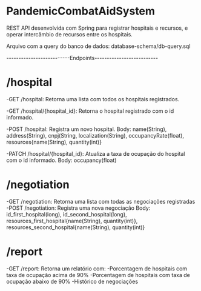 # PandemicCombatAidSystem

REST API desenvolvida com Spring para registrar hospitais e recursos, e operar intercâmbio de recursos entre os hospitais.

Arquivo com a query do banco de dados: database-schema/db-query.sql



--------------------------Endpoints--------------------------


# /hospital

-GET /hospital: Retorna uma lista com todos os hospitais registrados.

-GET /hospital/{hospital_id}: Retorna o hospital registrado com o id informado.

-POST /hospital: Registra um novo hospital.
                 Body: name(String), address(String), cnpj(String, localization(String), occupancyRate(float), resources{name(String), quantity(int)}
                
-PATCH /hospital/{hospital_id}: Atualiza a taxa de ocupação do hospital com o id informado.
                                Body: occupancy(float)


# /negotiation

-GET /negotiation: Retorna uma lista com todas as negociações registradas
-POST /negotiation: Registra uma nova negociação
                    Body: id_first_hospital(long), id_second_hospital(long), resources_first_hospital{name(String), quantity(int)}, resources_second_hospital{name(String), quantity(int)}


# /report

-GET /report: Retorna um relatório com:
                                       -Porcentagem de hospitais com taxa de ocupação acima de 90%
                                       -Porcentagem de hospitais com taxa de ocupação abaixo de 90%
                                       -Histórico de negociações
